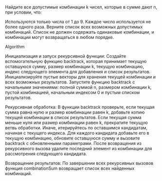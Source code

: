 Найдите все допустимые комбинации k чисел, которые в сумме дают n, при условии, что:

Используются только числа от 1 до 9.
Каждое число используется не более одного раза.
Верните список всех возможных допустимых комбинаций. Список не должен содержать одинаковые комбинации, 
и комбинации могут возвращаться в любом порядке.


Algorithm

Инициализация и запуск рекурсивной функции:
Создайте вспомогательную функцию backtrack, которая принимает текущую оставшуюся сумму,
размер комбинации k, текущую комбинацию, индекс следующего элемента для добавления и список результатов.
Инициализируйте пустые векторы для хранения текущей комбинации и всех возможных результатов.
Запустите функцию backtrack с начальными значениями: полной суммой n, размером комбинации k, 
пустой комбинацией, начальным индексом 0 и пустым списком результатов.

Рекурсивная обработка:
В функции backtrack проверьте, если текущая сумма равна нулю и размер комбинации равен k, 
добавьте копию текущей комбинации в список результатов.
Если текущая сумма меньше нуля или размер комбинации равен k, прекратите текущую ветвь обработки.
Иначе, итерируйтесь по оставшимся кандидатам, начиная с текущего индекса. 
Для каждого кандидата добавьте его в текущую комбинацию, обновите оставшуюся сумму и вызовите backtrack с обновленными параметрами. 
После возвращения из рекурсивного вызова удалите последний элемент из комбинации для рассмотрения следующего кандидата.

Возвращение результатов:
По завершении всех рекурсивных вызовов функция combinationSum возвращает список всех найденных комбинаций.